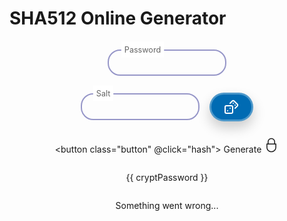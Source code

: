 # SHA512 Online Generator

<script setup lang="ts">
import { ref } from 'vue'
const password = ref('')
const salt = ref('')
const cryptPassword = ref('')
const error = ref(false)

function random() {
    const characters = 'ABCDEFGHIJKLMNOPQRSTUVWXYZabcdefghijklmnopqrstuvwxyz0123456789';
    let randomString = '';

    for (let i = 0; i < 16; i++) {
        const randomIndex = Math.floor(Math.random() * characters.length);
        randomString += characters.charAt(randomIndex);
    }

    salt.value = randomString;
}

async function hash() {
    cryptPassword.value = ''
    error.value = false
    try {
        const response = await fetch(`https://backend.ldap-passwords.com/sha512crypt?password=${password.value}&salt=${salt.value}`)
        cryptPassword.value = await response.text()
    }
    catch (error) {
        error.value = true
    }
}
</script>

<div class="form">
<div class="inputGroup">
    <input id="password" type="password" v-model="password">
    <label for="password">Password</label>
</div>

<div class="salt-container">
    <div class="inputGroup">
        <input id="salt" type="text" v-model="salt">
        <label for="salt">Salt</label>
    </div>
    <button class="button" @click="random">
        <svg fill="currentColor"  viewBox="0 0 24 24" class="icon">
            <g fill="none" stroke="currentColor" stroke-linecap="round" stroke-linejoin="round" stroke-width="2">
                <rect width="12" height="12" x="2" y="10" rx="2" ry="2"/>
                <path d="m17.92 14l3.5-3.5a2.24 2.24 0 0 0 0-3l-5-4.92a2.24 2.24 0 0 0-3 0L10 6M6 18h.01M10 14h.01M15 6h.01M18 9h.01"/>
            </g>
        </svg>
    </button>
</div>

<button class="button" @click="hash">
    Generate
    <svg fill="currentColor" viewBox="0 0 512 512" class="icon">
        <path d="M384 200v-56a128 128 0 0 0-256 0v56H88v128c0 92.635 75.364 168 168 168s168-75.365 168-168V200Zm-224-56a96 96 0 0 1 192 0v56H160Zm232 184c0 74.99-61.01 136-136 136s-136-61.01-136-136v-96h272Z"/>
    </svg>
</button>

<p v-if="cryptPassword" class="break">{{ cryptPassword }}</p>
<p v-if="error">Something went wrong...</p>
</div>

<style scoped>
.form {
    display: flex;
    justify-content: center;
    align-items: center;
    flex-direction: column;
}

.inputGroup {
  margin: 1em 0 1em 0;
  max-width: 190px;
  position: relative;
}

.inputGroup input {
  font-size: 100%;
  padding: 0.8em;
  outline: none;
  border: 2px solid rgb(200, 200, 200);
  background-color: transparent;
  border-radius: 20px;
  width: 100%;
}

.inputGroup label {
  font-size: 100%;
  position: absolute;
  left: 0;
  padding: 0.8em;
  margin-left: 0.5em;
  pointer-events: none;
  transition: all 0.3s ease;
  color: rgb(100, 100, 100);
}

.inputGroup :is(input:focus, input:valid)~label {
  transform: translateY(-50%) scale(.9);
  margin: 0em;
  margin-left: 1.3em;
  padding: 0.4em;
  background-color: #FFFFFF;
}

.dark .inputGroup :is(input:focus, input:valid)~label {
  background-color: #1B1B1F;
}

.inputGroup :is(input:focus, input:valid) {
  border-color: rgb(150, 150, 200);
}

.dark .inputGroup :is(input:focus, input:valid) {
  border-color: #565661;
}

.button {
  position: relative;
  transition: all 0.3s ease-in-out;
  box-shadow: 0px 10px 20px rgba(0, 0, 0, 0.2);
  padding-block: 0.5rem;
  padding-inline: 1.25rem;
  background-color: rgb(0 107 179);
  border-radius: 9999px;
  display: flex;
  align-items: center;
  justify-content: center;
  color: #ffff;
  gap: 10px;
  font-weight: bold;
  border: 3px solid #ffffff4d;
  outline: none;
  overflow: hidden;
  font-size: 15px;
}

.icon {
  width: 24px;
  height: 24px;
  transition: all 0.3s ease-in-out;
}

.button:hover {
  transform: scale(1.05);
  border-color: #fff9;
}

.button:hover .icon {
  transform: translate(4px);
}

.button:hover::before {
  animation: shine 1.5s ease-out infinite;
}

.button::before {
  content: "";
  position: absolute;
  width: 100px;
  height: 100%;
  background-image: linear-gradient(
    120deg,
    rgba(255, 255, 255, 0) 30%,
    rgba(255, 255, 255, 0.8),
    rgba(255, 255, 255, 0) 70%
  );
  top: 0;
  left: -100px;
  opacity: 0.6;
}

@keyframes shine {
  0% {
    left: -100px;
  }

  60% {
    left: 100%;
  }

  to {
    left: 100%;
  }
}

.break {
    max-width: 70%;
    word-wrap: break-word;
}

.salt-container {
    display: flex;
    justify-content: center;
    align-items: center;
}

.salt-container > * + * {
    margin-left: 1rem;
}
</style>
